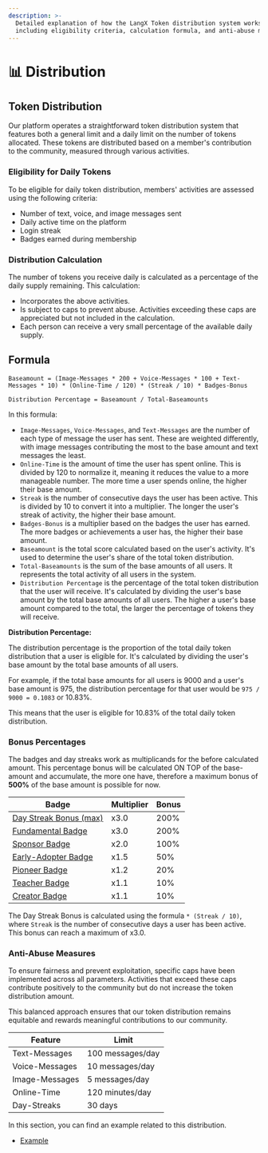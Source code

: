 ```yaml
---
description: >-
  Detailed explanation of how the LangX Token distribution system works,
  including eligibility criteria, calculation formula, and anti-abuse measures.
---
```


# 📊 Distribution

## Token Distribution

Our platform operates a straightforward token distribution system that features both a general limit and a daily limit on the number of tokens allocated. These tokens are distributed based on a member's contribution to the community, measured through various activities.

### Eligibility for Daily Tokens

To be eligible for daily token distribution, members' activities are assessed using the following criteria:

- Number of text, voice, and image messages sent
- Daily active time on the platform
- Login streak
- Badges earned during membership

### Distribution Calculation

The number of tokens you receive daily is calculated as a percentage of the daily supply remaining. This calculation:

- Incorporates the above activities.
- Is subject to caps to prevent abuse. Activities exceeding these caps are appreciated but not included in the calculation.
- Each person can receive a very small percentage of the available daily supply.

## Formula

`Baseamount = (Image-Messages * 200 + Voice-Messages * 100 + Text-Messages * 10) * (Online-Time / 120) * (Streak / 10) * Badges-Bonus`

`Distribution Percentage = Baseamount / Total-Baseamounts`

In this formula:

- `Image-Messages`, `Voice-Messages`, and `Text-Messages` are the number of each type of message the user has sent. These are weighted differently, with image messages contributing the most to the base amount and text messages the least.
- `Online-Time` is the amount of time the user has spent online. This is divided by 120 to normalize it, meaning it reduces the value to a more manageable number. The more time a user spends online, the higher their base amount.
- `Streak` is the number of consecutive days the user has been active. This is divided by 10 to convert it into a multiplier. The longer the user's streak of activity, the higher their base amount.
- `Badges-Bonus` is a multiplier based on the badges the user has earned. The more badges or achievements a user has, the higher their base amount.
- `Baseamount` is the total score calculated based on the user's activity. It's used to determine the user's share of the total token distribution.
- `Total-Baseamounts` is the sum of the base amounts of all users. It represents the total activity of all users in the system.
- `Distribution Percentage` is the percentage of the total token distribution that the user will receive. It's calculated by dividing the user's base amount by the total base amounts of all users. The higher a user's base amount compared to the total, the larger the percentage of tokens they will receive.

**Distribution Percentage:**

The distribution percentage is the proportion of the total daily token distribution that a user is eligible for. It's calculated by dividing the user's base amount by the total base amounts of all users.

For example, if the total base amounts for all users is 9000 and a user's base amount is 975, the distribution percentage for that user would be `975 / 9000 = 0.1083` or 10.83%.

This means that the user is eligible for 10.83% of the total daily token distribution.

### Bonus Percentages

The badges and day streaks work as multiplicands for the before calculated amount. This percentage bonus will be calculated ON TOP of the base-amount and accumulate, the more one have, therefore a maximum bonus of **500%** of the base amount is possible for now.

| Badge                                                              | Multiplier | Bonus |
| ------------------------------------------------------------------ | ---------- | ----- |
| [Day Streak Bonus (max)](../../welcome/day-streaks.md)             | x3.0       | 200%  |
| [Fundamental Badge](../../welcome/badges.md#fundamental-badge)     | x3.0       | 200%  |
| [Sponsor Badge](../../welcome/badges.md#sponsor-badge)             | x2.0       | 100%  |
| [Early-Adopter Badge](../../welcome/badges.md#early-adopter-badge) | x1.5       | 50%   |
| [Pioneer Badge](../../welcome/badges.md#pioneer-badge)             | x1.2       | 20%   |
| [Teacher Badge](../../welcome/badges.md#teacher-badge)             | x1.1       | 10%   |
| [Creator Badge](../../welcome/badges.md#creator-badge)             | x1.1       | 10%   |

The Day Streak Bonus is calculated using the formula `* (Streak / 10)`, where `Streak` is the number of consecutive days a user has been active. This bonus can reach a maximum of x3.0.

### Anti-Abuse Measures

To ensure fairness and prevent exploitation, specific caps have been implemented across all parameters. Activities that exceed these caps contribute positively to the community but do not increase the token distribution amount.

This balanced approach ensures that our token distribution remains equitable and rewards meaningful contributions to our community.

| Feature        | Limit            |
| -------------- | ---------------- |
| Text-Messages  | 100 messages/day |
| Voice-Messages | 10 messages/day  |
| Image-Messages | 5 messages/day   |
| Online-Time    | 120 minutes/day  |
| Day-Streaks    | 30 days          |

In this section, you can find an example related to this distribution.

- [Example](example.md)
